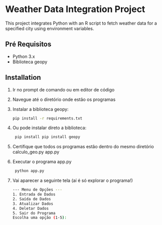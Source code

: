 # Weather Data Integration Project

This project integrates Python with an R script to fetch weather data for a specified city using environment variables.

## Pré Requisitos

- Python 3.x
- Biblioteca geopy

## Installation

1. Ir no prompt de comando ou em editor de código
2. Navegue até o diretório onde estão os programas 
3. Instalar a biblioteca geopy:
    ```sh
    pip install -r requirements.txt
    ```

4. Ou pode instalar direto a biblioteca:
   ```sh
    pip install pip install geopy
    ```

5. Certifique que todos os programas estão dentro do mesmo diretório
   calculo_geo.py
   app.py
   
6. Executar o programa app.py
   ```sh
    python app.py
    ```

7. Vai aparecer a seguinte tela (aí é só explorar o programa!)
      ```sh
    --- Menu de Opções ---
    1. Entrada de Dados
    2. Saída de Dados
    3. Atualizar Dados
    4. Deletar Dados
    5. Sair do Programa
    Escolha uma opção (1-5): 
    ```


